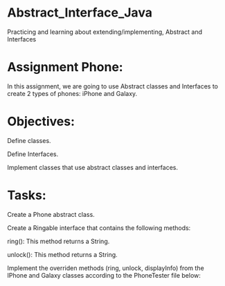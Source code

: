 # Abstract_Interface_Java
Practicing and learning about extending/implementing, Abstract and Interfaces

# Assignment Phone:
In this assignment, we are going to use Abstract classes and Interfaces to create 2 types of phones: iPhone and Galaxy.

# Objectives:
Define classes.

Define Interfaces.

Implement classes that use abstract classes and interfaces.

# Tasks:
Create a Phone abstract class.

Create a Ringable interface that contains the following methods:

ring(): This method returns a String.

unlock(): This method returns a String.

Implement the overriden methods (ring, unlock, displayInfo) from the IPhone and Galaxy classes according to the PhoneTester file below:
